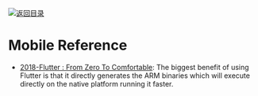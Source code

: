 [![返回目录](https://parg.co/UGo)](https://github.com/wxyyxc1992/Awesome-Reference) 

# Mobile Reference

* [2018-Flutter : From Zero To Comfortable](https://parg.co/Ug6):  The biggest benefit of using Flutter is that it directly generates the ARM binaries which will execute directly on the native platform running it faster.
